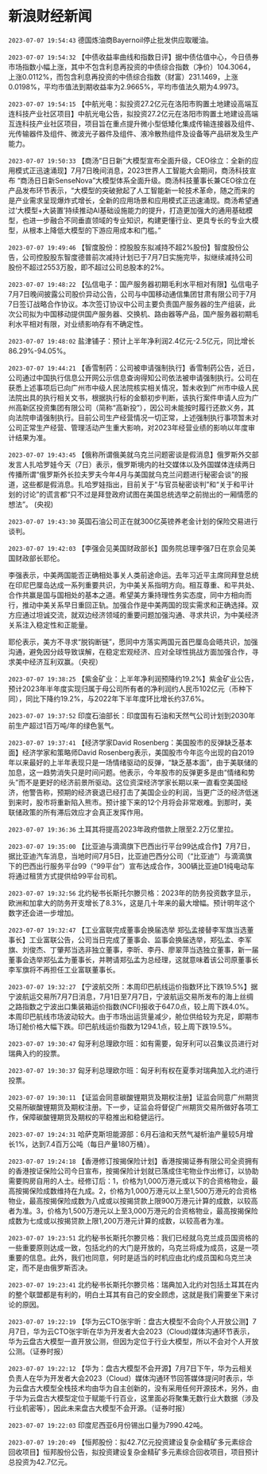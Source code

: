 # 新浪财经新闻
`2023-07-07 19:54:43` 德国炼油商Bayernoil停止批发供应取暖油。

`2023-07-07 19:54:32` 【中债收益率曲线和指数日评】据中债估值中心，今日债券市场指数小幅上涨，其中不包含利息再投资的中债综合指数（净价）104.3064，上涨0.0112%，而包含利息再投资的中债综合指数（财富）231.1469，上涨0.0198%，平均市值法到期收益率为2.9665%，平均市值法久期为4.9973。

`2023-07-07 19:54:15` 【中航光电：拟投资27.2亿元在洛阳市购置土地建设高端互连科技产业社区项目】中航光电公告，拟投资27.2亿元在洛阳市购置土地建设高端互连科技产业社区项目，项目旨在重点提升微小型低矮化集成传输连接器及组件、光传输器件及组件、微波光子器件及组件、液冷散热组件及设备等产品研发及生产能力。

`2023-07-07 19:50:33` 【商汤“日日新”大模型宣布全面升级，CEO徐立：全新的应用模式正迅速涌现】7月7日晚间消息，2023世界人工智能大会期间，商汤科技宣布 “商汤日日新SenseNova”大模型体系全面升级。商汤科技董事长兼CEO徐立在产品发布环节表示，“大模型的突破掀起了人工智能新一轮技术革命，随之而来的是产业需求呈现爆炸式增长，全新的应用场景和应用模式正迅速涌现。商汤希望通过‘大模型+大装置’持续推动AI基础设施能力的提升，打造更加强大的通用基础模型，也进一步融合不同垂直领域的专业知识，构建更懂行业、更具专长的专业大模型，从根本上降低大模型的下游应用成本和门槛。”

`2023-07-07 19:49:46` 【智度股份：控股股东拟减持不超2%股份】智度股份公告，公司控股股东智度德普前次减持计划已于7月7日实施完毕，拟继续减持公司股份不超过2553万股，即不超过公司总股本的2%。

`2023-07-07 19:48:22` 【弘信电子：国产服务器初期毛利水平相对有限】弘信电子7月7日晚间披露公司股价异动公告，公司与中国移动通信集团甘肃有限公司于7月7日签订战略合作协议。本次签订协议中公司主要负责国产服务器的生产组装，此次公司拟为中国移动提供国产服务器、交换机、路由器等产品，国产服务器初期毛利水平相对有限，对业绩影响存有不确定性。

`2023-07-07 19:48:02` 盐津铺子：预计上半年净利润2.4亿元-2.5亿元，同比增长86.29%-94.05%。

`2023-07-07 19:44:21`   【香雪制药：公司被申请强制执行】香雪制药公告，近日，公司通过中国执行信息公开网公示信息查询得知公司依法被申请强制执行。公司在获悉上述事项后已向广州市中级人民法院核实相关情况，暂未收到广州市中级人民法院出具的执行相关文书，根据执行标的金额初步判断，该执行案件申请人应为广州高新区投资集团有限公司（简称“高新投”），因公司未能按时履行还款义务，其向法院申请强制执行。目前公司生产经营情况一切正常，上述强制执行事项暂未对公司正常生产经营、管理活动产生重大影响，对2023年经营业绩的影响以年度审计结果为准。

`2023-07-07 19:43:45`   【俄称所谓俄美就乌克兰问题密谈是假消息】俄罗斯外交部发言人扎哈罗娃今天（7日）表示，俄罗斯境内的社交媒体以及外国媒体连续两日传播所谓“俄罗斯外长拉夫罗夫今年4月与美国就乌克兰问题进行秘密会谈”的报道，这些都是假消息。扎哈罗娃指出，目前关于“与官员秘密谈判”和“关于和平计划的讨论”的谎言都“只不过是拜登政府试图在美国总统选举之前抛出的一厢情愿的想法”。 (央视)

`2023-07-07 19:43:30` 英国石油公司正在就300亿英镑养老金计划的保险交易进行谈判。

`2023-07-07 19:42:03` 【李强会见美国财政部长】国务院总理李强7日在京会见美国财政部长耶伦。

李强表示，中美两国能否正确相处事关人类前途命运。去年习近平主席同拜登总统在印尼巴厘岛达成一系列重要共识，为中美关系指明方向。相互尊重、和平共处、合作共赢是国与国相处的基本之道。希望美方秉持理性务实态度，同中方相向而行，推动中美关系早日重回正轨。加强合作是中美两国的现实需求和正确选择。双方应通过坦诚交流，就双边经济领域的重要问题加强沟通、寻求共识，为中美经济关系注入稳定性和正能量。

耶伦表示，美方不寻求“脱钩断链”，愿同中方落实两国元首巴厘岛会晤共识，加强沟通，避免因分歧导致误解，在稳定宏观经济、应对全球性挑战方面加强合作，寻求美中经济互利双赢。（央视）

`2023-07-07 19:38:25` 【紫金矿业：上半年净利润预降约19.2%】紫金矿业公告，预计2023年半年度实现归属于母公司所有者的净利润约人民币102亿元（币种下同），同比下降约19.2%，与2022年下半年度环比增长约37.6%。

`2023-07-07 19:37:52` 印度石油部长：印度国有石油和天然气公司计划到2030年前生产超过1百万吨/年的绿色氢气。

`2023-07-07 19:37:41` 【经济学家David Rosenberg：美国股市的反弹缺乏基本面】经济学家和策略师David Rosenberg表示，美国股市今年迄今出现的自2019年以来最好的上半年表现只是一场情绪驱动的反弹，“缺乏基本面”，由于美联储的加息，这一趋势消失只是时间问题。他表示，今年股市的反弹更多是由“情绪和势头”而不是更好的经济前景所驱动。这位资深经济学家长期以来一直看空美国经济，他警告称，预期的经济衰退已经打击了美国企业的利润，当更广泛的经济低迷到来时，股市将重新陷入熊市。预计接下来的12个月将会非常艰难。到那时，美联储政策的所有滞后效应才会真正发挥作用。

`2023-07-07 19:36:36` 土耳其将提高2023年政府借款上限至2.2万亿里拉。

`2023-07-07 19:35:00` 【比亚迪与滴滴旗下巴西出行平台99达成合作】7月7日，据比亚迪汽车消息，当地时间7月5日，比亚迪巴西分公司（“比亚迪”）与滴滴旗下的巴西出行服务平台99（“99平台”）宣布达成合作，300辆比亚迪D1纯电动车将通过租赁方式提供给99平台司机。

`2023-07-07 19:32:56` 北约秘书长斯托尔滕贝格：2023年的防务投资数字显示，欧洲和加拿大的防务开支增长了8.3%，这是几十年来的最大增幅。预计明年这个数字还会进一步增加。

`2023-07-07 19:32:47` 【工业富联完成董事会换届选举 郑弘孟接替李军旗当选董事长】工业富联公告，公司当日完成了董事会、监事会换届选举，郑弘孟、李军旗、刘俊杰、丁肇邦当选非独立董事，李昕、李丹、廖翠萍当选独立董事，新一届董事会选举郑弘孟为董事长，并聘请郑弘孟为总经理，这就意味着该公司原董事长李军旗将不再担任工业富联董事长。

`2023-07-07 19:32:27` 【宁波航交所：本周印巴航线运价指数环比下跌19.5%】据宁波航运交易所7月7日消息，7月1日至7月7日，宁波航运交易所发布的海上丝绸之路指数之宁波出口集装箱运价指数(NCFI)报收于647.0点，较上周下跌4.0%。本周印巴航线市场波动较大。由于市场出运货量减少，舱位供给较为充足，即期市场订舱价格大幅下跌。印巴航线运价指数为1294.1点，较上周下跌19.5%。

`2023-07-07 19:30:47` 匈牙利总理欧尔班：如有需要，匈牙利可以召集议员进行对瑞典入约的投票。

`2023-07-07 19:30:37` 匈牙利总理欧尔班：匈牙利有权在夏季对瑞典加入北约进行投票。

`2023-07-07 19:30:11`   【证监会同意碳酸锂期货及期权注册】证监会同意广州期货交易所碳酸锂期货及期权注册。下一步，证监会将督促广州期货交易所做好各项工作，保障碳酸锂期货及期权的平稳推出和稳健运行。

`2023-07-07 19:24:31` 哈萨克斯坦能源部：6月石油和天然气凝析油产量较5月增长1%，达到7.4百万公吨（每日产量180万桶）。

`2023-07-07 19:24:18`   【香港修订按揭保险计划】香港按揭证券有限公司全资拥有的香港按证保险公司今日宣布，按揭保险计划就已落成住宅物业作出修订，以协助需要购房自用的人士。经修订后：1，价格为1,000万港元或以下的合资格物业，最高按揭保险成数维持在九成。2，价格为1,000万港元以上至1,500万港元的合资格物业，最高按揭保险成数为八成或以按揭贷款上限900万港元计算的成数，以较高者为准。3，价格为1,500万港元以上至3,000万港元的合资格物业，最高按揭保险成数为七成或以按揭贷款上限1,200万港元计算的成数，以较高者为准。

`2023-07-07 19:23:51` 北约秘书长斯托尔滕贝格：我们已经就乌克兰成员国资格的一些重要原则达成一致，包括北约的大门是开放的，乌克兰将成为成员，这是一项重要的信息。此外，我们也同意，何时是适当的时机应由北约成员国和乌克兰决定，而不是由俄罗斯否决。

`2023-07-07 19:23:41` 北约秘书长斯托尔滕贝格：瑞典加入北约对包括土耳其在内的整个联盟都是有利的，明白土耳其有自己的安全顾虑，这就是我们需要坐下来讨论的原因。

`2023-07-07 19:22:19` 【华为云CTO张宇昕：盘古大模型不会向个人开放公测】7月7日，华为云CTO张宇昕在华为开发者大会2023（Cloud)媒体沟通环节表示，华为云盘古大模型一直开放公测，但因为定位于行业大模型，所以不会对个人开放公测。（证券时报）

`2023-07-07 19:22:12` 【华为：盘古大模型不会开源】7月7日下午，华为云相关负责人在华为开发者大会2023（Cloud）媒体沟通环节回答媒体提问时表示，华为云盘古大模型全栈技术均由华为自主创新的，没有采用任何开源技术，另外，由于华为云盘古大模型定位于赋能千行百业，这里面必将聚集无数行业大数据（涉及行业机密等），因此未来盘古大模型不会开源。（证券时报）

`2023-07-07 19:22:03` 印度尼西亚6月份锡出口量为7990.42吨。

`2023-07-07 19:20:49` 【恒邦股份：拟42.7亿元投资建设复杂金精矿多元素综合回收项目】恒邦股份公告，拟投资建设复杂金精矿多元素综合回收项目，项目预计总投资为42.7亿元。

